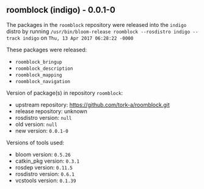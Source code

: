 ## roomblock (indigo) - 0.0.1-0

The packages in the `roomblock` repository were released into the `indigo` distro by running `/usr/bin/bloom-release roomblock --rosdistro indigo --track indigo` on `Thu, 13 Apr 2017 06:28:22 -0000`

These packages were released:
- `roomblock_bringup`
- `roomblock_description`
- `roomblock_mapping`
- `roomblock_navigation`

Version of package(s) in repository `roomblock`:

- upstream repository: https://github.com/tork-a/roomblock.git
- release repository: unknown
- rosdistro version: `null`
- old version: `null`
- new version: `0.0.1-0`

Versions of tools used:

- bloom version: `0.5.26`
- catkin_pkg version: `0.3.1`
- rosdep version: `0.11.5`
- rosdistro version: `0.6.1`
- vcstools version: `0.1.39`


